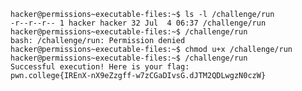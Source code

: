     hacker@permissions~executable-files:~$ ls -l /challenge/run
    -r--r--r-- 1 hacker hacker 32 Jul  4 06:37 /challenge/run
    hacker@permissions~executable-files:~$ /challenge/run
    bash: /challenge/run: Permission denied
    hacker@permissions~executable-files:~$ chmod u+x /challenge/run
    hacker@permissions~executable-files:~$ /challenge/run
    Successful execution! Here is your flag:
    pwn.college{IREnX-nX9eZzgff-w7zCGaDIvsG.dJTM2QDLwgzN0czW}